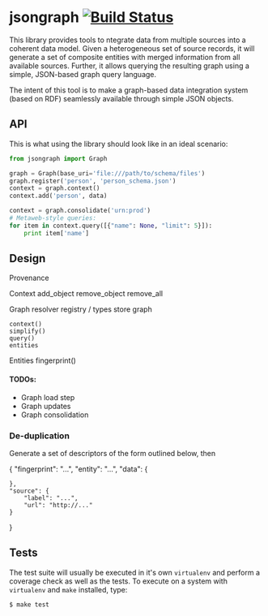 # jsongraph [![Build Status](https://travis-ci.org/pudo/jsongraph.svg?branch=master)](https://travis-ci.org/pudo/jsongraph)

This library provides tools to ntegrate data from multiple sources into a
coherent data model. Given a heterogeneous set of source records, it will
generate a set of composite entities with merged information from all
available sources. Further, it allows querying the resulting graph using a
simple, JSON-based graph query language.

The intent of this tool is to make a graph-based data integration system
(based on RDF) seamlessly available through simple JSON objects.

## API

This is what using the library should look like in an ideal scenario:

```python
from jsongraph import Graph

graph = Graph(base_uri='file:///path/to/schema/files')
graph.register('person', 'person_schema.json')
context = graph.context()
context.add('person', data)

context = graph.consolidate('urn:prod')
# Metaweb-style queries:
for item in context.query([{"name": None, "limit": 5}]):
    print item['name']
```

## Design

Provenance

Context
    add_object
    remove_object
    remove_all

Graph
    resolver
    registry / types
    store
    graph

    context()
    simplify()
    query()
    entities

Entities
    fingerprint()

#### TODOs:

* Graph load step
* Graph updates
* Graph consolidation

### De-duplication

Generate a set of descriptors of the form outlined below, then

{
    "fingerprint": "...",
    "entity": "...",
    "data": {

    },
    "source": {
        "label": "...",
        "url": "http://..."
    }
}


## Tests

The test suite will usually be executed in it's own ``virtualenv`` and perform a
coverage check as well as the tests. To execute on a system with ``virtualenv``
and ``make`` installed, type:

```bash
$ make test
```
